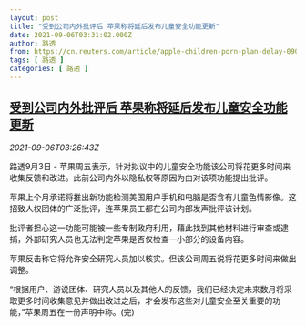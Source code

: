 ```yaml
---
layout: post
title: "受到公司内外批评后 苹果称将延后发布儿童安全功能更新"
date: 2021-09-06T03:31:02.000Z
author: 路透
from: https://cn.reuters.com/article/apple-children-porn-plan-delay-0906-idCNKBS2G205U
tags: [ 路透 ]
categories: [ 路透 ]
---
```

<!--1630899062000-->
[受到公司内外批评后 苹果称将延后发布儿童安全功能更新](https://cn.reuters.com/article/apple-children-porn-plan-delay-0906-idCNKBS2G205U)
------

<div>
<div><i>2021-09-06T03:26:43Z</i></div><p>路透9月3日 - 苹果周五表示，针对拟议中的儿童安全功能该公司将花更多时间来收集反馈和改进。此前公司内外以隐私权等原因为由对该项功能提出批评。</p><p>苹果上个月承诺将推出新功能检测美国用户手机和电脑是否含有儿童色情影像。这招致人权团体的广泛批评，连苹果员工都在公司内部发声批评该计划。</p><p>批评者担心这一功能可能被一些专制政府利用，藉此找到其他材料进行审查或逮捕，外部研究人员也无法判定苹果是否仅检查一小部分的设备内容。</p><p>苹果反击称它将允许安全研究人员加以核实。但该公司周五说将花更多时间来做出调整。</p><p>“根据用户、游说团体、研究人员以及其他人的反馈，我们已经决定未来数月将采取更多时间收集意见并做出改进之后，才会发布这些对儿童安全至关重要的功能，”苹果周五在一份声明中称。(完)</p>
</div>
